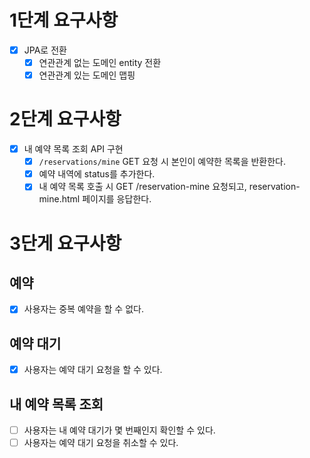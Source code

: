 # 1단계 요구사항
- [x] JPA로 전환
  - [x] 연관관계 없는 도메인 entity 전환
  - [x] 연관관계 있는 도메인 맵핑

# 2단계 요구사항
- [x] 내 예약 목록 조회 API 구현
  - [x] `/reservations/mine` GET 요청 시 본인이 예약한 목록을 반환한다.
  - [x] 예약 내역에 status를 추가한다.
  - [x] 내 예약 목록 호출 시 GET /reservation-mine 요청되고, reservation-mine.html 페이지를 응답한다.

# 3단게 요구사항
## 예약
- [x] 사용자는 중복 예약을 할 수 없다.

## 예약 대기
- [x] 사용자는 예약 대기 요청을 할 수 있다.

## 내 예약 목록 조회
- [ ] 사용자는 내 예약 대기가 몇 번째인지 확인할 수 있다.
- [ ] 사용자는 예약 대기 요청을 취소할 수 있다.
